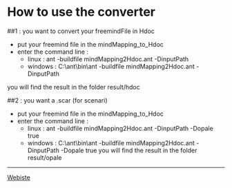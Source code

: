 
# How to use the converter

##1 : you want to convert your freemindFile in Hdoc
- put your freemind file in the mindMapping_to_Hdoc 
- enter the command line :
	- linux : ant -buildfile mindMapping2Hdoc.ant -DinputPath <yourFilename>
	- windows : C:\ant\bin\ant -buildfile mindMapping2Hdoc.ant -DinputPath <yourFilename>

you will find the result in the folder result/hdoc

##2 : you want a .scar (for scenari)
- put your freemind file in the mindMapping_to_Hdoc 
- enter the command line :
	- linux : ant -buildfile mindMapping2Hdoc.ant -DinputPath <yourFilename>  -Dopale true
	- windows : C:\ant\bin\ant -buildfile mindMapping2Hdoc.ant -DinputPath <yourFilename>  -Dopale true
you will find the result in the folder result/opale

-------------------
[Webiste](https://stph.scenari-community.org/nf29/co/nf29.html)
